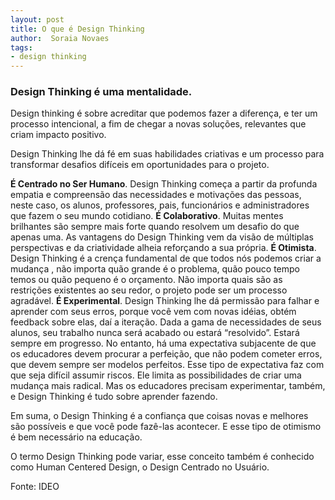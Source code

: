 ```yaml
---
layout: post
title: O que é Design Thinking
author:  Soraia Novaes
tags:
- design thinking
---
```

### Design Thinking é uma mentalidade.

Design thinking é sobre acreditar que podemos fazer a diferença, e ter um processo intencional, a fim de chegar a novas soluções, relevantes que criam impacto positivo.

Design Thinking lhe dá fé em suas habilidades criativas e um processo para transformar desafios difíceis em oportunidades para o projeto.

**É Centrado no Ser Humano**. Design Thinking começa a partir da profunda empatia e compreensão das necessidades e motivações das pessoas, neste caso, os alunos, professores, pais, funcionários e administradores que fazem o seu mundo cotidiano.
**É Colaborativo**. Muitas mentes brilhantes são sempre mais forte quando resolvem um desafio do que apenas uma. As vantagens do Design Thinking vem da visão de múltiplas perspectivas e da criatividade alheia reforçando a sua própria.
**É Otimista**. Design Thinking é a crença fundamental de que todos nós podemos criar a mudança , não importa quão grande é o problema, quão pouco tempo temos ou quão pequeno é o orçamento. Não importa quais são as restrições existentes ao seu redor, o projeto pode ser um processo agradável.
**É Experimental**. Design Thinking lhe dá permissão para falhar e aprender com seus erros, porque você vem com novas idéias, obtém feedback sobre elas, daí a iteração. Dada a gama de necessidades de seus alunos, seu trabalho nunca será acabado ou estará “resolvido”.  Estará sempre em progresso. No entanto, há uma expectativa subjacente de que os educadores devem procurar a perfeição, que não podem cometer erros, que devem sempre ser modelos perfeitos. Esse tipo de expectativa faz com que seja difícil assumir riscos. Ele limita as possibilidades de criar uma mudança mais radical. Mas os educadores precisam experimentar, também, e Design Thinking é tudo sobre aprender fazendo.

Em suma, o Design Thinking é a confiança que coisas novas e melhores são possíveis e que você pode fazê-las acontecer. E esse tipo de otimismo é bem necessário na educação.

O termo Design Thinking pode variar, esse conceito também é conhecido como Human Centered Design, o Design Centrado no Usuário.

Fonte: IDEO
